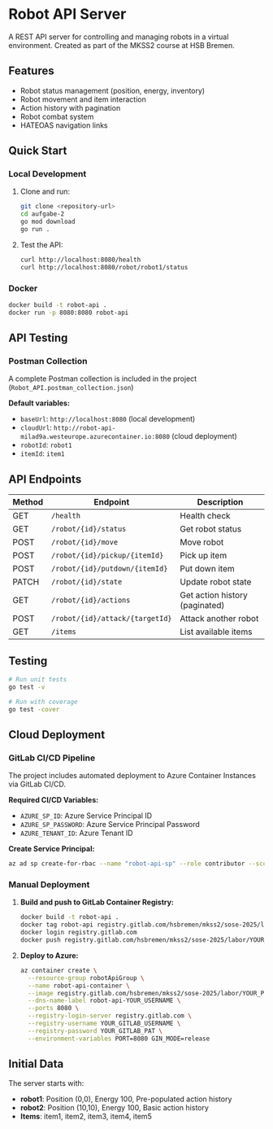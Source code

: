 # Robot API Server

A REST API server for controlling and managing robots in a virtual environment. Created as part of the MKSS2 course at HSB Bremen.

## Features

- Robot status management (position, energy, inventory)
- Robot movement and item interaction
- Action history with pagination
- Robot combat system
- HATEOAS navigation links

## Quick Start

### Local Development

1. Clone and run:

   ```bash
   git clone <repository-url>
   cd aufgabe-2
   go mod download
   go run .
   ```

2. Test the API:
   ```bash
   curl http://localhost:8080/health
   curl http://localhost:8080/robot/robot1/status
   ```

### Docker

```bash
docker build -t robot-api .
docker run -p 8080:8080 robot-api
```

## API Testing

### Postman Collection

A complete Postman collection is included in the project (`Robot_API.postman_collection.json`)

**Default variables:**

- `baseUrl`: `http://localhost:8080` (local development)
- `cloudUrl`: `http://robot-api-milad9a.westeurope.azurecontainer.io:8080` (cloud deployment)
- `robotId`: `robot1`
- `itemId`: `item1`

## API Endpoints

| Method | Endpoint                        | Description                    |
| ------ | ------------------------------- | ------------------------------ |
| GET    | `/health`                       | Health check                   |
| GET    | `/robot/{id}/status`            | Get robot status               |
| POST   | `/robot/{id}/move`              | Move robot                     |
| POST   | `/robot/{id}/pickup/{itemId}`   | Pick up item                   |
| POST   | `/robot/{id}/putdown/{itemId}`  | Put down item                  |
| PATCH  | `/robot/{id}/state`             | Update robot state             |
| GET    | `/robot/{id}/actions`           | Get action history (paginated) |
| POST   | `/robot/{id}/attack/{targetId}` | Attack another robot           |
| GET    | `/items`                        | List available items           |

## Testing

```bash
# Run unit tests
go test -v

# Run with coverage
go test -cover
```

## Cloud Deployment

### GitLab CI/CD Pipeline

The project includes automated deployment to Azure Container Instances via GitLab CI/CD.

**Required CI/CD Variables:**

- `AZURE_SP_ID`: Azure Service Principal ID
- `AZURE_SP_PASSWORD`: Azure Service Principal Password
- `AZURE_TENANT_ID`: Azure Tenant ID

**Create Service Principal:**

```bash
az ad sp create-for-rbac --name "robot-api-sp" --role contributor --scopes /subscriptions/YOUR_SUBSCRIPTION_ID
```

### Manual Deployment

1. **Build and push to GitLab Container Registry:**

   ```bash
   docker build -t robot-api .
   docker tag robot-api registry.gitlab.com/hsbremen/mkss2/sose-2025/labor/YOUR_PROJECT/robot-api:latest
   docker login registry.gitlab.com
   docker push registry.gitlab.com/hsbremen/mkss2/sose-2025/labor/YOUR_PROJECT/robot-api:latest
   ```

2. **Deploy to Azure:**
   ```bash
   az container create \
     --resource-group robotApiGroup \
     --name robot-api-container \
     --image registry.gitlab.com/hsbremen/mkss2/sose-2025/labor/YOUR_PROJECT/robot-api:latest \
     --dns-name-label robot-api-YOUR_USERNAME \
     --ports 8080 \
     --registry-login-server registry.gitlab.com \
     --registry-username YOUR_GITLAB_USERNAME \
     --registry-password YOUR_GITLAB_PAT \
     --environment-variables PORT=8080 GIN_MODE=release
   ```

## Initial Data

The server starts with:

- **robot1**: Position (0,0), Energy 100, Pre-populated action history
- **robot2**: Position (10,10), Energy 100, Basic action history
- **Items**: item1, item2, item3, item4, item5
